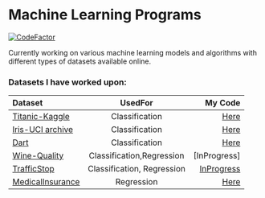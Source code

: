 # Machine Learning Programs
[![CodeFactor](https://www.codefactor.io/repository/github/vibhavnirmal/machinelearningprograms/badge)](https://www.codefactor.io/repository/github/vibhavnirmal/machinelearningprograms)

Currently working on various machine learning models and algorithms with different types of datasets available online.

### Datasets I have worked upon:

| Dataset | UsedFor  | My Code |
|:------- |:--------:| -------:|
| [Titanic-Kaggle](https://www.kaggle.com/c/titanic "Titanic Dataset on Kaggle") | Classification | [Here](https://github.com/vibhavnirmal/MachineLearningPrograms/tree/master/Kaggle/titanic) |
|[Iris-UCI archive](https://archive.ics.uci.edu/ml/datasets/Iris/ "Iris Dataset on UCI archive") | Classification | [Here](https://github.com/vibhavnirmal/MachineLearningPrograms/tree/master/Classification/iris) |
|[Dart](https://github.com/ben519/MLPB/tree/master/Problems/Classify%20Dart%20Throwers/_Data "Hypothetical Dataset generated with script") |Classification| [Here](https://github.com/vibhavnirmal/MachineLearningPrograms/tree/master/Classification/dart) |
|[Wine-Quality](https://archive.ics.uci.edu/ml/datasets/Wine+Quality)|Classification,Regression|[InProgress]|
|[TrafficStop](https://catalog.data.gov/dataset/police-traffic-stops-by-gender-and-ethnicity)|Classification, Regression|[InProgress](https://github.com/vibhavnirmal/MachineLearningPrograms/tree/master/Regression/trafficstop)|
|[MedicalInsurance](https://www.kaggle.com/mirichoi0218/insurance)|Regression|[Here](https://www.kaggle.com/vibhavnirmal/insurancemodel)|